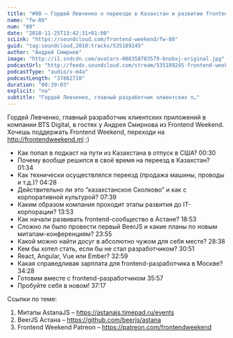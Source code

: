 ```yaml
---
title: "#80 – Гордей Левченко о переезде в Казахстан и развитии frontend-сообщества в Астане"
name: "fw-80"
num: "80"
date: "2018-11-25T13:42:31+01:00"
scLink: "https://soundcloud.com/frontend-weekend/fw-80"
guid: "tag:soundcloud,2010:tracks/535189245"
author: "Андрей Смирнов"
image: "http://i1.sndcdn.com/avatars-000358703579-bnobxj-original.jpg"
podcastUrl: "http://feeds.soundcloud.com/stream/535189245-frontend-weekend-fw-80.m4a"
podcastType: "audio/x-m4a"
podcastLength: "37882710"
duration: "00:39:03"
explicit: "no"
subtitle: "Гордей Левченко, главный разработчик клиентских п…"
---
```

Гордей Левченко, главный разработчик клиентских приложений в компании BTS Digital, в гостях у Андрея Смирнова из Frontend Weekend. Хочешь поддержать Frontend Weekend, переходи на http://frontendweekend.ml ;)

- Как попал в подкаст на пути из Казахстана в отпуск в США? 00:30
- Почему вообще решился в своё время на переезд в Казахстан? 01:34
- Как технически осуществлялся переезд (продажа машины, проводы и т.д.)? 04:28
- Действительно ли это “казахстанское Сколково” и как с корпоративной культурой? 07:39
- Каким образом компания проходит этапы развития до IT-корпорации? 13:53
- Как начали развивать frontend-сообщество в Астане? 18:53
- Сложно ли было провести первый BeerJS и какие планы по новым митапам-конференциям? 23:55
- Какой можно найти досуг в абсолютно чужом для себя месте? 28:38
- Кем бы хотел стать, если бы не стал разработчиком? 30:51
- React, Angular, Vue или Ember? 32:59
- Какая справедливая зарплата для frontend-разработчика в Москве? 34:28
- Готовим вместе с frontend-разработчиком 35:57
- Пробуйте себя в новом! 37:17

Ссылки по теме:
1) Митапы AstanaJS – https://astanajs.timepad.ru/events
2) BeerJS Астана – https://github.com/beerjs/astana
3) Frontend Weekend Patreon – https://patreon.com/frontendweekend